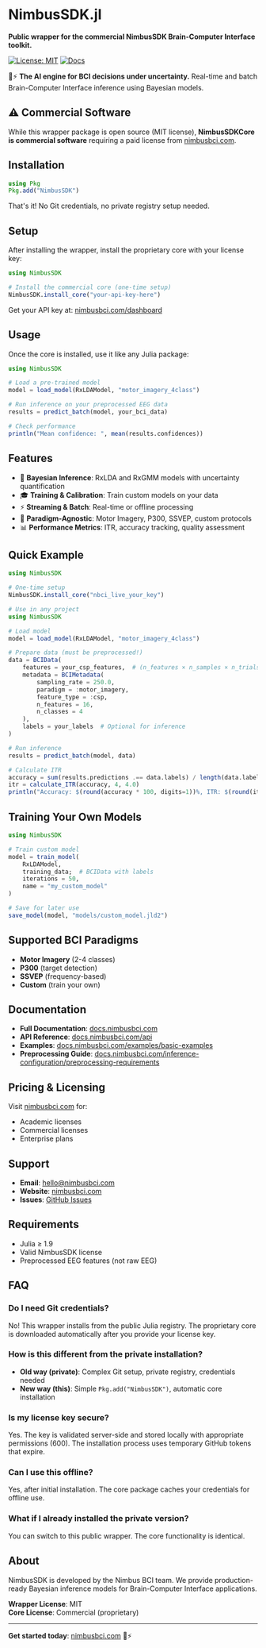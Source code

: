# NimbusSDK.jl

**Public wrapper for the commercial NimbusSDK Brain-Computer Interface toolkit.**

[![License: MIT](https://img.shields.io/badge/License-MIT-blue.svg)](LICENSE)
[![Docs](https://img.shields.io/badge/docs-stable-blue.svg)](https://docs.nimbusbci.com)

🧠⚡ **The AI engine for BCI decisions under uncertainty.** Real-time and batch Brain-Computer Interface inference using Bayesian models.

## ⚠️ Commercial Software

While this wrapper package is open source (MIT license), **NimbusSDKCore is commercial software** requiring a paid license from [nimbusbci.com](https://nimbusbci.com).

## Installation

```julia
using Pkg
Pkg.add("NimbusSDK")
```

That's it! No Git credentials, no private registry setup needed.

## Setup

After installing the wrapper, install the proprietary core with your license key:

```julia
using NimbusSDK

# Install the commercial core (one-time setup)
NimbusSDK.install_core("your-api-key-here")
```

Get your API key at: [nimbusbci.com/dashboard](https://nimbusbci.com/dashboard)

## Usage

Once the core is installed, use it like any Julia package:

```julia
using NimbusSDK

# Load a pre-trained model
model = load_model(RxLDAModel, "motor_imagery_4class")

# Run inference on your preprocessed EEG data
results = predict_batch(model, your_bci_data)

# Check performance
println("Mean confidence: ", mean(results.confidences))
```

## Features

- 🧠 **Bayesian Inference**: RxLDA and RxGMM models with uncertainty quantification
- 🎓 **Training & Calibration**: Train custom models on your data
- ⚡ **Streaming & Batch**: Real-time or offline processing
- 🎯 **Paradigm-Agnostic**: Motor Imagery, P300, SSVEP, custom protocols
- 📊 **Performance Metrics**: ITR, accuracy tracking, quality assessment

## Quick Example

```julia
using NimbusSDK

# One-time setup
NimbusSDK.install_core("nbci_live_your_key")

# Use in any project
using NimbusSDK

# Load model
model = load_model(RxLDAModel, "motor_imagery_4class")

# Prepare data (must be preprocessed!)
data = BCIData(
    features = your_csp_features,  # (n_features × n_samples × n_trials)
    metadata = BCIMetadata(
        sampling_rate = 250.0,
        paradigm = :motor_imagery,
        feature_type = :csp,
        n_features = 16,
        n_classes = 4
    ),
    labels = your_labels  # Optional for inference
)

# Run inference
results = predict_batch(model, data)

# Calculate ITR
accuracy = sum(results.predictions .== data.labels) / length(data.labels)
itr = calculate_ITR(accuracy, 4, 4.0)
println("Accuracy: $(round(accuracy * 100, digits=1))%, ITR: $(round(itr, digits=1)) bits/min")
```

## Training Your Own Models

```julia
using NimbusSDK

# Train custom model
model = train_model(
    RxLDAModel,
    training_data;  # BCIData with labels
    iterations = 50,
    name = "my_custom_model"
)

# Save for later use
save_model(model, "models/custom_model.jld2")
```

## Supported BCI Paradigms

- **Motor Imagery** (2-4 classes)
- **P300** (target detection)
- **SSVEP** (frequency-based)
- **Custom** (train your own)

## Documentation

- **Full Documentation**: [docs.nimbusbci.com](https://docs.nimbusbci.com)
- **API Reference**: [docs.nimbusbci.com/api](https://docs.nimbusbci.com/api)
- **Examples**: [docs.nimbusbci.com/examples/basic-examples](https://docs.nimbusbci.com/examples/basic-examples)
- **Preprocessing Guide**: [docs.nimbusbci.com/inference-configuration/preprocessing-requirements](https://docs.nimbusbci.com/inference-configuration/preprocessing-requirements)

## Pricing & Licensing

Visit [nimbusbci.com](https://nimbusbci.com) for:
- Academic licenses
- Commercial licenses
- Enterprise plans

## Support

- **Email**: hello@nimbusbci.com
- **Website**: [nimbusbci.com](https://nimbusbci.com)
- **Issues**: [GitHub Issues](https://github.com/nimbusbci/NimbusSDK.jl/issues)

## Requirements

- Julia ≥ 1.9
- Valid NimbusSDK license
- Preprocessed EEG features (not raw EEG)

## FAQ

### Do I need Git credentials?

No! This wrapper installs from the public Julia registry. The proprietary core is downloaded automatically after you provide your license key.

### How is this different from the private installation?

- **Old way (private)**: Complex Git setup, private registry, credentials needed
- **New way (this)**: Simple `Pkg.add("NimbusSDK")`, automatic core installation

### Is my license key secure?

Yes. The key is validated server-side and stored locally with appropriate permissions (600). The installation process uses temporary GitHub tokens that expire.

### Can I use this offline?

Yes, after initial installation. The core package caches your credentials for offline use.

### What if I already installed the private version?

You can switch to this public wrapper. The core functionality is identical.

## About

NimbusSDK is developed by the Nimbus BCI team. We provide production-ready Bayesian inference models for Brain-Computer Interface applications.

**Wrapper License**: MIT  
**Core License**: Commercial (proprietary)

---

**Get started today**: [nimbusbci.com](https://nimbusbci.com) 🧠⚡

